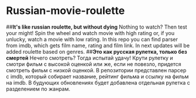 # **Russian-movie-roulette**
##**It's like russian roulette, but without dying**
Nothing to watch? Then test your might! Spin the wheel and watch movie with high rating or, if you unlucky, watch a movie with low rating.
In this repo you can find parser from imdb, which gets film name, rating and film link.
In next updates will be added roulette based on genres.
##**Это как русская рулетка, только без смертей**
Нечего смотреть? Тогда испытай удачу! Крути рулетку и смотри фильм с высокой оценкой или же, если не повезло, придется смотреть фильм с низкой оценкой.
В репозитории представлен парсер с imdb, который собирает название, рейтинг фильма и ссылку на фильм на imdb.
В будующих обновлениях будет добавлена отдельная рулетка с разделением по жанрам.

